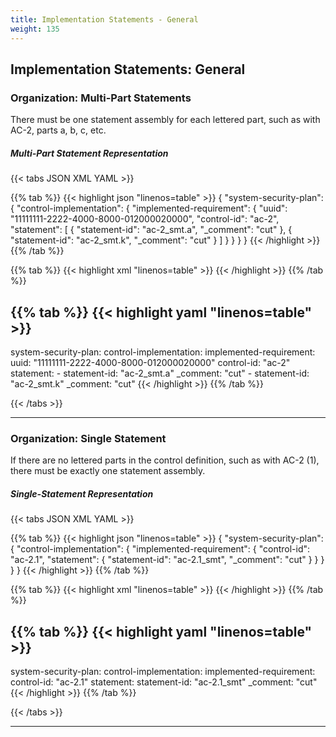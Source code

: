 ```yaml
---
title: Implementation Statements - General
weight: 135
---
```

## Implementation Statements: General



### Organization: Multi-Part Statements 

There must be one statement assembly for each lettered part, such as
with AC-2, parts a, b, c, etc.

##### Multi-Part Statement Representation
{{< tabs JSON XML YAML >}}

{{% tab %}}
{{< highlight json "linenos=table" >}}
{
  "system-security-plan": {
    "control-implementation": {
      "implemented-requirement": {
        "uuid": "11111111-2222-4000-8000-012000020000",
        "control-id": "ac-2",
        "statement": [
          {
            "statement-id": "ac-2_smt.a",
            "_comment": "cut"
          },
          {
            "statement-id": "ac-2_smt.k",
            "_comment": "cut"
          }
        ]
      }
    }
  }
}
{{< /highlight >}}
{{% /tab %}}

{{% tab %}}
{{< highlight xml "linenos=table" >}}
<system-security-plan>
    <!-- system-implementation -->
    <control-implementation>
        <!-- cut -->
        <implemented-requirement uuid="11111111-2222-4000-8000-012000020000" control-id="ac-2">
            <statement statement-id="ac-2_smt.a"><!-- cut --></statement>
            <!-- repeat for b, c, d, e, f, g, h, i, j -->
            <statement statement-id="ac-2_smt.k"><!-- cut --></statement>
        </implemented-requirement>
    </control-implementation>
</system-security-plan>
{{< /highlight >}}
{{% /tab %}}

{{% tab %}}
{{< highlight yaml "linenos=table" >}}
---
system-security-plan:
  control-implementation:
    implemented-requirement:
      uuid: "11111111-2222-4000-8000-012000020000"
      control-id: "ac-2"
      statement:
        - statement-id: "ac-2_smt.a"
          _comment: "cut"
        - statement-id: "ac-2_smt.k"
          _comment: "cut"
{{< /highlight >}}
{{% /tab %}}

{{< /tabs >}}

---
### Organization: Single Statement

If there are no lettered parts in the control definition, such as with
AC-2 (1), there must be exactly one statement assembly.

##### Single-Statement Representation
{{< tabs JSON XML YAML >}}

{{% tab %}}
{{< highlight json "linenos=table" >}}
{
  "system-security-plan": {
    "control-implementation": {
      "implemented-requirement": {
        "control-id": "ac-2.1",
        "statement": {
          "statement-id": "ac-2.1_smt",
          "_comment": "cut"
        }
      }
    }
  }
}
{{< /highlight >}}
{{% /tab %}}

{{% tab %}}
{{< highlight xml "linenos=table" >}}
<system-security-plan>
    <!-- system-implementation -->
    <control-implementation>
        <!-- cut -->
        <implemented-requirement control-id="ac-2.1">
            <statement statement-id="ac-2.1_smt"><!-- cut --></statement>
        </implemented-requirement>
    </control-implementation>
</system-security-plan>
{{< /highlight >}}
{{% /tab %}}

{{% tab %}}
{{< highlight yaml "linenos=table" >}}
---
system-security-plan:
  control-implementation:
    implemented-requirement:
      control-id: "ac-2.1"
      statement:
        statement-id: "ac-2.1_smt"
        _comment: "cut"
{{< /highlight >}}
{{% /tab %}}

{{< /tabs >}}

---
